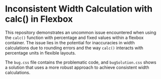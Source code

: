 # Inconsistent Width Calculation with calc() in Flexbox

This repository demonstrates an uncommon issue encountered when using the `calc()` function with percentage and fixed values within a flexbox container.  The issue lies in the potential for inaccuracies in width calculations due to rounding errors and the way `calc()` interacts with percentage units in flexible layouts.

The `bug.css` file contains the problematic code, and `bugSolution.css` shows a solution that uses a more robust approach to achieve consistent width calculations.